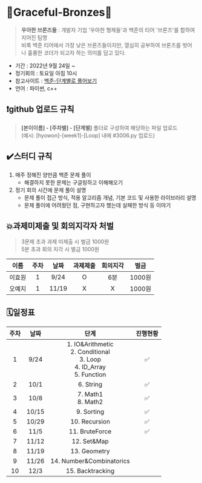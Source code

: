 # 🤎Graceful-Bronzes🤎
> **우아한 브론즈들** : 개발자 기업 '우아한 형제들'과 백준의 티어 '브론즈'를 합하여 지어진 팀명  
비록 백준 티어에서 가장 낮은 브론즈들이지만, 열심히 공부하여 브론즈를 벗어나 훌륭한 코더가 되고자 하는 의미를 담고 있다.  
- 기간 : 2022년 9월 24일 ~
- 정기회의 : 토요일 아침 10시
- 참고사이트 : [백준-단계별로 풀어보기](https://www.acmicpc.net/step)
- 언어 : 파이썬, c++

## ❗github 업로드 규칙
> **[본이이름] - [주차별] - [단계별]** 폴더로 구성하여 해당하는 파일 업로드  
(예시: [hyowon]-[week1]-[Loop] 내에 #3006.py 업로드)  
  
  
## ✔️스터디 규칙
1. 매주 정해진 양만큼 백준 문제 풀이
    - 해결하지 못한 문제는 구글링하고 이해해오기  
2. 정기 회의 시간에 문제 풀이 설명
    - 문제 풀이 접근 방식, 적용 알고리즘 개념, 기본 코드 및 사용한 라이브러리 설명
    - 문제 풀이에 어려웠던 점, 구현하고자 했는데 실패한 방식 등 이야기
  
  
## 💥과제미제출 및 회의지각자 처벌
> 3문제 초과 과제 미제출 시 벌금 1000원  
5분 초과 회의 지각 시 벌금 1000원  

이름 | 주차 | 날짜 | 과제제출 | 회의지각 | 벌금|  
:-:|:-:|:-:|:-:|:-:|:-:    
이효원|1|9/24|O|6분|1000원|
오예지|1|11/19|X|X|1000원|
  
  
## 🗓️일정표
주차 | 날짜 | 단계 | 진행현황|
:-:|:-:|:-:|:-:
1 | 9/24 | 1. IO&Arithmetic<br/>2. Conditional<br/>3. Loop<br/>4. ID_Array<br/>5. Function | ✅  
2 | 10/1 | 6. String | ✅ | 
3 | 10/8 | 7. Math1<br/>8. Math2 | ✅ |
4 | 10/15 | 9. Sorting | ✅ |
5 | 10/29 | 10. Recursion | ✅ |
6 | 11/5 | 11. BruteForce | ✅ |
7 | 11/12 | 12. Set&Map | |
8 | 11/19 | 13. Geometry | |
9 | 11/26 | 14. Number&Combinatorics | |
10 | 12/3 | 15. Backtracking | |

